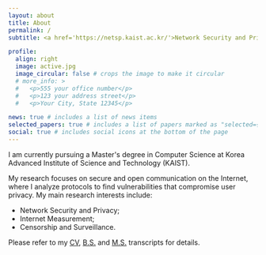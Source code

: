 ```yaml
---
layout: about
title: About
permalink: /
subtitle: <a href='https://netsp.kaist.ac.kr/'>Network Security and Privacy Research Lab at KAIST</a>

profile:
  align: right
  image: active.jpg
  image_circular: false # crops the image to make it circular
  # more_info: >
  #   <p>555 your office number</p>
  #   <p>123 your address street</p>
  #   <p>Your City, State 12345</p>

news: true # includes a list of news items
selected_papers: true # includes a list of papers marked as "selected={true}"
social: true # includes social icons at the bottom of the page
---
```


I am currently pursuing a Master's degree in Computer Science at Korea Advanced Institute of Science and Technology (KAIST).

My research focuses on secure and open communication on the Internet, where I analyze protocols to find vulnerabilities that compromise user privacy. My main research interests include:
- Network Security and Privacy;
- Internet Measurement;
- Censorship and Surveillance.

Please refer to my [CV](assets/pdf/CV.pdf), [B.S.](assets/pdf/Transcript_BS.pdf) and [M.S.](assets/pdf/Transcript_MS.pdf) transcripts for details.